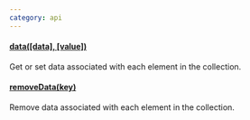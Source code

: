 ```yaml
---
category: api
---
```


#### [data(\[data\], \[value\])](/api/data/)

Get or set data associated with each element in the collection.

#### [removeData(key)](/api/removeData/)

Remove data associated with each element in the collection.